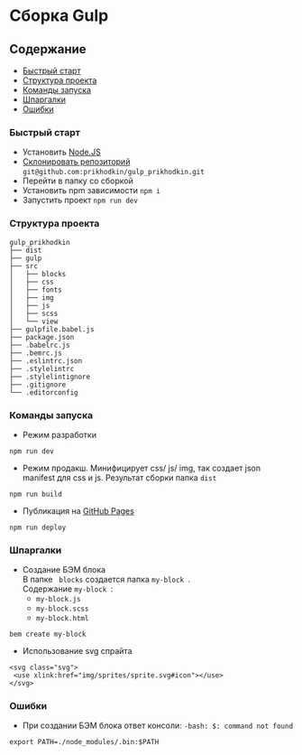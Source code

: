 # Сборка Gulp 

## Содержание
 + [Быстрый старт](#setup)
 + [Структура проекта](#file)
 + [Команды запуска](#command)
 + [Шпаргалки](#help)
 + [Ошибки](#error)

### <a name="setup"></a> Быстрый старт

+ Установить [Node.JS](https://nodejs.org/en/)
+ [Склонировать репозиторий](https://github.com/prikhodkin/gulp_prikhodkin) ```git@github.com:prikhodkin/gulp_prikhodkin.git```
+ Перейти в папку со сборкой
+ Установить npm зависимости ```npm i ```
+ Запустить проект ```npm run dev```


### <a name="file"></a> Структура проекта
```
gulp_prikhodkin
├── dist
├── gulp
├── src
│   ├── blocks
│   ├── css
│   ├── fonts
│   ├── img
│   ├── js
│   ├── scss
│   └── view
├── gulpfile.babel.js
├── package.json
├── .babelrc.js
├── .bemrc.js
├── .eslintrc.json
├── .stylelintrc
├── .stylelintignore
├── .gitignore
└── .editorconfig
```

### <a name="command"></a> Команды запуска

+ Режим разработки 
```
npm run dev
```
    
+ Режим продакш. Минифицирует css/ js/ img, так создает json manifest для css и js. Результат сборки папка ```dist ```
    
```
npm run build
```
    

+ Публикация на [GitHub Pages](https://pages.github.com/)

```
npm run deploy
```

### <a name="help"></a> Шпаргалки
+ Создание БЭМ блока   
В папке ``` blocks``` создается папка ```my-block ```. 
<br>Содержание `my-block `:
    + `my-block.js`
    + `my-block.scss`
    + `my-block.html`

```
bem create my-block
```    
    
+ Использование svg спрайта
``` 
<svg class="svg">
 <use xlink:href="img/sprites/sprite.svg#icon"></use>
</svg> 
```  
   
       

### <a name="error"></a> Ошибки

+ При создании БЭМ блока ответ консоли: `-bash: $: command not found`

```
export PATH=./node_modules/.bin:$PATH
```

